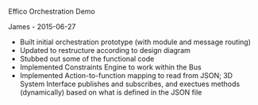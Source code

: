 ﻿Effico Orchestration Demo

James - 2015-06-27

- Built initial orchestration prototype (with module and message routing)
- Updated to restructure according to design diagram 
- Stubbed out some of the functional code
- Implemented Constraints Engine to work within the Bus
- Implemented Action-to-function mapping to read from JSON; 3D System Interface publishes and subscribes, and exectues methods (dynamically) based on what is defined in the JSON file